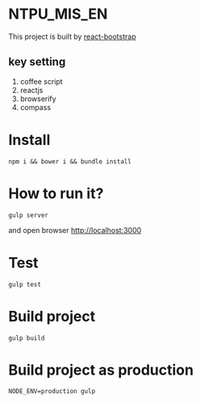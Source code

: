 NTPU_MIS_EN
=====================

This project is built by [react-bootstrap](http://react-bootstrap.github.io)

## key setting
1. coffee script
2. reactjs
3. browserify
4. compass

# Install

```shell
npm i && bower i && bundle install
```

# How to run it?

```shell
gulp server
```
and open browser <http://localhost:3000>

# Test

```shell
gulp test
```

# Build project

```shell
gulp build
```

# Build project as production

```shell
NODE_ENV=production gulp
```

